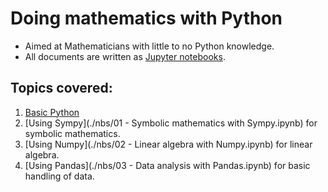 # Doing mathematics with Python

- Aimed at Mathematicians with little to no Python knowledge.
- All documents are written as [Jupyter notebooks](./nbs/).

## Topics covered:

1. [Basic Python](nbs/00-Studying-Mathematics-with-Python.ipynb)
2. [Using Sympy](./nbs/01 - Symbolic mathematics with Sympy.ipynb) for symbolic
   mathematics.
3. [Using Numpy](./nbs/02 - Linear algebra with Numpy.ipynb) for linear algebra.
4. [Using Pandas](./nbs/03 - Data analysis with Pandas.ipynb) for basic handling
   of data.
